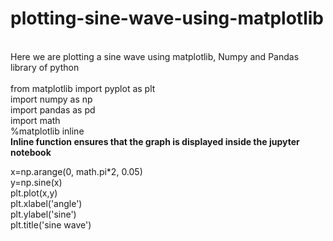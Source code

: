 # plotting-sine-wave-using-matplotlib
<br> Here we are plotting a sine wave using matplotlib, Numpy and Pandas library of python </br>
<br> from matplotlib import pyplot as plt </br>
import numpy as np
<br> import pandas as pd </br>
import math
<br> %matplotlib inline </br>**Inline function ensures that the graph is displayed inside the jupyter notebook**
<!--- the inline keyword ensures that your graph gets displayed inside your jupyter notebook --->
x=np.arange(0, math.pi*2, 0.05)
<br> y=np.sine(x) </br>
plt.plot(x,y)
<br> plt.xlabel('angle') </br>
plt.ylabel('sine')
<br> plt.title('sine wave') </br>


